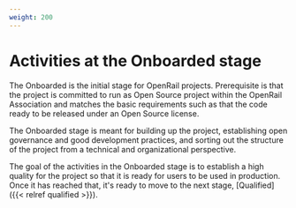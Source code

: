```yaml
---
weight: 200
---
```

# Activities at the Onboarded stage

The Onboarded is the initial stage for OpenRail projects. Prerequisite is that the project is committed to run as Open Source project within the OpenRail Association and matches the basic requirements such as that the code ready to be released under an Open Source license.

The Onboarded stage is meant for building up the project, establishing open governance and good development practices, and sorting out the structure of the project from a technical and organizational perspective.

The goal of the activities in the Onboarded stage is to establish a high quality for the project so that it is ready for users to be used in production. Once it has reached that, it's ready to move to the next stage, [Qualified]({{< relref qualified >}}).

